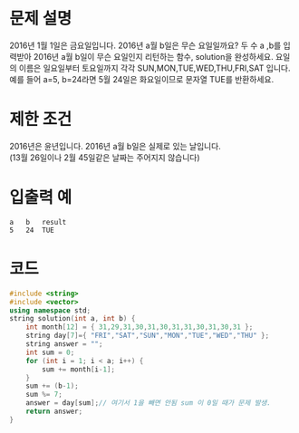# 문제 설명
2016년 1월 1일은 금요일입니다. 2016년 a월 b일은 무슨 요일일까요? 두 수 a ,b를 입력받아 2016년 a월 b일이 무슨 요일인지 리턴하는 함수,
solution을 완성하세요. 요일의 이름은 일요일부터 토요일까지 각각 SUN,MON,TUE,WED,THU,FRI,SAT 입니다.     
예를 들어 a=5, b=24라면 5월 24일은 화요일이므로 문자열 TUE를 반환하세요.

# 제한 조건
2016년은 윤년입니다.
2016년 a월 b일은 실제로 있는 날입니다.  
(13월 26일이나 2월 45일같은 날짜는 주어지지 않습니다)
# 입출력 예
```
a	b	result
5	24	TUE
```

# 코드
```c++
#include <string>
#include <vector>
using namespace std;
string solution(int a, int b) {
    int month[12] = { 31,29,31,30,31,30,31,31,30,31,30,31 };
    string day[7]={ "FRI","SAT","SUN","MON","TUE","WED","THU" };
    string answer = "";
	int sum = 0;
	for (int i = 1; i < a; i++) {
		sum += month[i-1];
	}
	sum += (b-1);
	sum %= 7;
    answer = day[sum];// 여기서 1을 빼면 안됨 sum 이 0일 때가 문제 발생.
	return answer;
}
```

